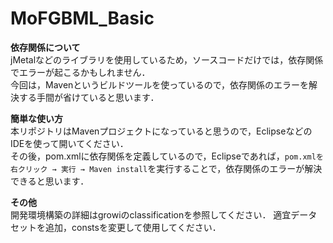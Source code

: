 # MoFGBML_Basic
**依存関係について**  
jMetalなどのライブラリを使用しているため，ソースコードだけでは，依存関係でエラーが起こるかもしれません．  
今回は，Mavenというビルドツールを使っているので，依存関係のエラーを解決する手間が省けていると思います．

**簡単な使い方**  
本リポジトリはMavenプロジェクトになっていると思うので，EclipseなどのIDEを使って開いてください．  
その後，pom.xmlに依存関係を定義しているので，Eclipseであれば，`pom.xmlを右クリック → 実行 → Maven install`を実行することで，依存関係のエラーが解決できると思います．

**その他**  
開発環境構築の詳細はgrowiのclassificationを参照してください．
適宜データセットを追加，constsを変更して使用してください．
